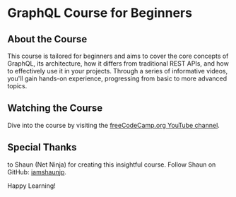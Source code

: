 # GraphQL Course for Beginners

## About the Course

This course is tailored for beginners and aims to cover the core concepts of GraphQL, its architecture, how it differs from traditional REST APIs, and how to effectively use it in your projects. 
Through a series of informative videos, you'll gain hands-on experience, progressing from basic to more advanced topics.

## Watching the Course

Dive into the course by visiting the [freeCodeCamp.org YouTube channel](https://www.youtube.com/watch?v=5199E50O7SI&t=82s&ab_channel=freeCodeCamp.org).

## Special Thanks

to Shaun (Net Ninja) for creating this insightful course. 
Follow Shaun on GitHub: [iamshaunjp](https://github.com/iamshaunjp).

Happy Learning!
